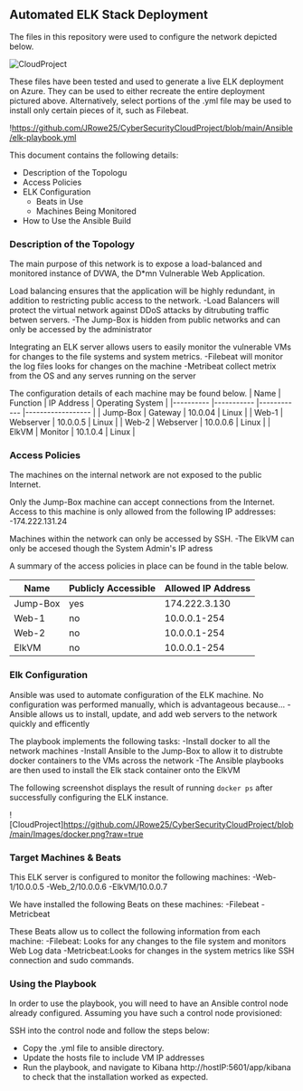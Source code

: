 ## Automated ELK Stack Deployment

The files in this repository were used to configure the network depicted below.

![CloudProject](https://user-images.githubusercontent.com/48608567/113249836-47005d80-9274-11eb-9f3f-150fd4442663.png)

These files have been tested and used to generate a live ELK deployment on Azure. They can be used to either recreate the entire deployment pictured above. Alternatively, select portions of the .yml file may be used to install only certain pieces of it, such as Filebeat.

!https://github.com/JRowe25/CyberSecurityCloudProject/blob/main/Ansible/elk-playbook.yml

This document contains the following details:
- Description of the Topologu
- Access Policies
- ELK Configuration
  - Beats in Use
  - Machines Being Monitored
- How to Use the Ansible Build


### Description of the Topology

The main purpose of this network is to expose a load-balanced and monitored instance of DVWA, the D*mn Vulnerable Web Application.

Load balancing ensures that the application will be highly redundant, in addition to restricting public access to the network.
  -Load Balancers will protect the virtual network against DDoS attacks by ditrubuting traffic betwen servers.
  -The Jump-Box is hidden from public networks and can only be accessed by the administrator

Integrating an ELK server allows users to easily monitor the vulnerable VMs for changes to the file systems and system metrics.
  -Filebeat will monitor the log files looks for changes on the machine
  -Metribeat collect metrix from the OS and any serves running on the server

The configuration details of each machine may be found below.
| Name     	| Function  	| IP Address 	| Operating System 	|
|----------	|-----------	|------------	|------------------	|
| Jump-Box 	| Gateway   	| 10.0.04    	| Linux            	|
| Web-1    	| Webserver 	| 10.0.0.5   	| Linux            	|
| Web-2    	| Webserver 	| 10.0.0.6   	| Linux            	|
| ElkVM    	| Monitor   	| 10.1.0.4   	| Linux            	|

### Access Policies

The machines on the internal network are not exposed to the public Internet. 

Only the Jump-Box machine can accept connections from the Internet. Access to this machine is only allowed from the following IP addresses:
-174.222.131.24

Machines within the network can only be accessed by SSH.
  -The ElkVM can only be accesed though the System Admin's IP adress

A summary of the access policies in place can be found in the table below.

| Name     	| Publicly Accessible 	| Allowed IP Address 	|
|----------	|---------------------	|--------------------	|
| Jump-Box 	| yes                 	| 174.222.3.130     	|
| Web-1    	| no                  	| 10.0.0.1-254       	|
| Web-2    	| no                  	| 10.0.0.1-254       	|
| ElkVM    	| no                  	| 10.0.0.1-254       	|
### Elk Configuration

Ansible was used to automate configuration of the ELK machine. No configuration was performed manually, which is advantageous because...
  -Ansible allows us to install, update, and add web servers to the network quickly and efficently 

The playbook implements the following tasks:
  -Install docker to all the network machines
  -Install Ansible to the Jump-Box to allow it to distrubte docker containers to the VMs across the network
  -The Ansible playbooks are then used to install the Elk stack container onto the ElkVM

The following screenshot displays the result of running `docker ps` after successfully configuring the ELK instance.

![CloudProject]https://github.com/JRowe25/CyberSecurityCloudProject/blob/main/Images/docker.png?raw=true

### Target Machines & Beats
This ELK server is configured to monitor the following machines:
 -Web-1/10.0.0.5
 -Web_2/10.0.0.6
 -ElkVM/10.0.0.7

We have installed the following Beats on these machines:
  -Filebeat
  -Metricbeat

These Beats allow us to collect the following information from each machine:
 -Filebeat: Looks for any changes to the file system and monitors Web Log data
 -Metricbeat:Looks for changes in the system metrics like SSH connection and sudo commands.

### Using the Playbook
In order to use the playbook, you will need to have an Ansible control node already configured. Assuming you have such a control node provisioned: 

SSH into the control node and follow the steps below:
- Copy the .yml file to ansible directory.
- Update the hosts file to include VM IP addresses
- Run the playbook, and navigate to Kibana http://hostIP:5601/app/kibana to check that the installation worked as expected.
